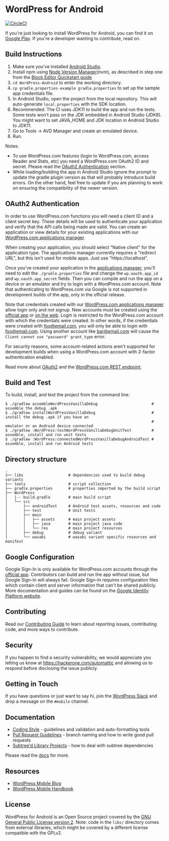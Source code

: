 # WordPress for Android #

[![CircleCI](https://circleci.com/gh/wordpress-mobile/WordPress-Android.svg?style=svg)](https://circleci.com/gh/wordpress-mobile/WordPress-Android)

If you're just looking to install WordPress for Android, you can find
it on [Google Play](https://play.google.com/store/apps/details?id=org.wordpress.android&referrer=utm_source%3Dgithub%26utm_medium%3Dwebsite). If you're a developer wanting to contribute, read on.


## Build Instructions ##

1. Make sure you've installed [Android Studio](https://developer.android.com/studio/index.html).
1. Install npm using [Node Version Manager](https://github.com/nvm-sh/nvm)(nvm), as described in step one from the [Block Editor Quickstart guide](https://developer.wordpress.org/block-editor/tutorials/devenv/#quickstart)
1. `cd WordPress-Android` to enter the working directory.
1. `cp gradle.properties-example gradle.properties` to set up the sample app credentials file.
1. In Android Studio, open the project from the local repository. This will auto-generate `local.properties` with the SDK location.
1. Recommended: The CI uses JDK11 to build the app and run the tests. Some tests won't pass on the JDK embedded in Android Studio (JDK8). You might want to set JAVA_HOME and JDK location in Android Studio to JDK11.
1. Go to Tools → AVD Manager and create an emulated device.
1. Run.

Notes:

* To use WordPress.com features (login to WordPress.com, access Reader and Stats, etc) you need a WordPress.com OAuth2 ID and secret. Please read the [OAuth2 Authentication](#oauth2-authentication) section.
* While loading/building the app in Android Studio ignore the prompt to update the gradle plugin version as that will probably introduce build errors. On the other hand, feel free to update if you are planning to work on ensuring the compatibility of the newer version.


## OAuth2 Authentication ##

In order to use WordPress.com functions you will need a client ID and
a client secret key. These details will be used to authenticate your
application and verify that the API calls being made are valid. You can
create an application or view details for your existing applications with
our [WordPress.com applications manager][5].

When creating your application, you should select "Native client" for the
application type. The applications manager currently requires a "redirect URL",
but this isn't used for mobile apps. Just use "https://localhost".

Once you've created your application in the [applications manager][5], you'll
need to edit the `./gradle.properties` file and change the
`wp.oauth.app_id` and `wp.oauth.app_secret` fields. Then you can compile and
run the app on a device or an emulator and try to login with a WordPress.com
account. Note that authenticating to WordPress.com via Google is not supported
in development builds of the app, only in the official release.

Note that credentials created with our [WordPress.com applications manager][5]
allow login only and not signup. New accounts must be created using the [official app][1]
or [on the web](https://wordpress.com/start). Login is restricted to the WordPress.com
account with which the credentials were created. In other words, if the credentials
were created with foo@email.com, you will only be able to login with foo@email.com.
Using another account like bar@email.com will cause the `Client cannot use "password" grant_type` error.

For security reasons, some account-related actions aren't supported for development
builds when using a WordPress.com account with 2-factor authentication enabled.

Read more about [OAuth2][6] and the [WordPress.com REST endpoint][7].

## Build and Test ##

To build, install, and test the project from the command line:

    $ ./gradlew assembleWordPressVanillaDebug                        # assemble the debug .apk
    $ ./gradlew installWordPressVanillaDebug                         # install the debug .apk if you have an
                                                                     # emulator or an Android device connected
    $ ./gradlew :WordPress:testWordPressVanillaDebugUnitTest         # assemble, install and run unit tests
    $ ./gradlew :WordPress:connectedWordPressVanillaDebugAndroidTest # assemble, install and run Android tests

## Directory structure ##
    .
    ├── libs                    # dependencies used to build debug variants
    ├── tools                   # script collection
    ├── gradle.properties       # properties imported by the build script
    ├── WordPress
    │   |-- build.gradle        # main build script
    │   └── src
    │       ├── androidTest     # Android test assets, resources and code
    │       ├── test            # Unit tests
    │       ├── main
    │       │   ├── assets      # main project assets
    │       │   ├── java        # main project java code
    │       │   └── res         # main project resources
    │       ├── debug           # debug variant
    │       └── wasabi          # wasabi variant specific resources and manifest

## Google Configuration ##

Google Sign-In is only available for WordPress.com accounts through the [official app][1].
Contributors can build and run the app without issue, but Google Sign-In will always fail.
Google Sign-In requires configuration files which contain client and server information
that can't be shared publicly. More documentation and guides can be found on the
[Google Identity Platform website][8].

## Contributing

Read our [Contributing Guide](CONTRIBUTING.md) to learn about reporting issues, contributing code, and more ways to contribute.

## Security

If you happen to find a security vulnerability, we would appreciate you letting us know at https://hackerone.com/automattic and allowing us to respond before disclosing the issue publicly.

## Getting in Touch

If you have questions or just want to say hi, join the [WordPress Slack](https://chat.wordpress.org) and drop a message on the `#mobile` channel.

## Documentation

- [Coding Style](docs/coding-style.md) - guidelines and validation and auto-formatting tools
- [Pull Request Guidelines](docs/pull-request-guidelines.md) - branch naming and how to write good pull requests
- [Subtree'd Library Projects](docs/subtreed-library-projects.md) - how to deal with subtree dependencies

Please read the [docs](docs/) for more.

## Resources

- [WordPress Mobile Blog](http://make.wordpress.org/mobile)
- [WordPress Mobile Handbook](http://make.wordpress.org/mobile/handbook/)

## License ##

WordPress for Android is an Open Source project covered by the
[GNU General Public License version 2](LICENSE.md). Note: code
in the `libs/` directory comes from external libraries, which might
be covered by a different license compatible with the GPLv2.

[1]: https://play.google.com/store/apps/details?id=org.wordpress.android
[3]: http://developer.android.com/sdk/installing/studio.html
[4]: https://make.wordpress.org/chat/
[5]: https://developer.wordpress.com/apps/
[6]: https://developer.wordpress.com/docs/oauth2/
[7]: https://developer.wordpress.com/docs/api/
[8]: https://developers.google.com/identity/
